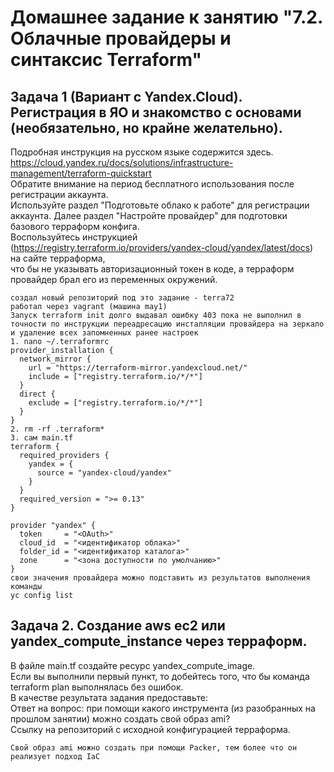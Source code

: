 # Домашнее задание к занятию "7.2. Облачные провайдеры и синтаксис Terraform"

## Задача 1 (Вариант с Yandex.Cloud). Регистрация в ЯО и знакомство с основами (необязательно, но крайне желательно).  
Подробная инструкция на русском языке содержится здесь. https://cloud.yandex.ru/docs/solutions/infrastructure-management/terraform-quickstart    
Обратите внимание на период бесплатного использования после регистрации аккаунта.  
Используйте раздел "Подготовьте облако к работе" для регистрации аккаунта. Далее раздел "Настройте провайдер" для подготовки базового терраформ конфига.  
Воспользуйтесь инструкцией (https://registry.terraform.io/providers/yandex-cloud/yandex/latest/docs) на сайте терраформа,   
что бы не указывать авторизационный токен в коде, а терраформ провайдер брал его из переменных окружений.  
```
создал новый репозиторий под это задание - terra72  
работал через vagrant (машина may1)
Запуск terraform init долго выдавал ошибку 403 пока не выполнил в точности по инструкции переадресацию инсталляции провайдера на зеркало 
и удаление всех запомненных ранее настроек 
1. nano ~/.terraformrc
provider_installation {
  network_mirror {
    url = "https://terraform-mirror.yandexcloud.net/"
    include = ["registry.terraform.io/*/*"]
  }
  direct {
    exclude = ["registry.terraform.io/*/*"]
  }
}
2. rm -rf .terraform*
3. сам main.tf 
terraform {
  required_providers {
    yandex = {
      source = "yandex-cloud/yandex"
    }
  }
  required_version = ">= 0.13"
}

provider "yandex" {
  token     = "<OAuth>"
  cloud_id  = "<идентификатор облака>"
  folder_id = "<идентификатор каталога>"
  zone      = "<зона доступности по умолчанию>"
}
свои значения провайдера можно подставить из результатов выполнения команды
yc config list
```

## Задача 2. Создание aws ec2 или yandex_compute_instance через терраформ.  
В файле main.tf создайте ресурс yandex_compute_image.  
Если вы выполнили первый пункт, то добейтесь того, что бы команда terraform plan выполнялась без ошибок.  
В качестве результата задания предоставьте:  
Ответ на вопрос: при помощи какого инструмента (из разобранных на прошлом занятии) можно создать свой образ ami?  
Ссылку на репозиторий с исходной конфигурацией терраформа.  
```
Cвой образ ami можно создать при помощи Packer, тем более что он реализует подход IaC

```
